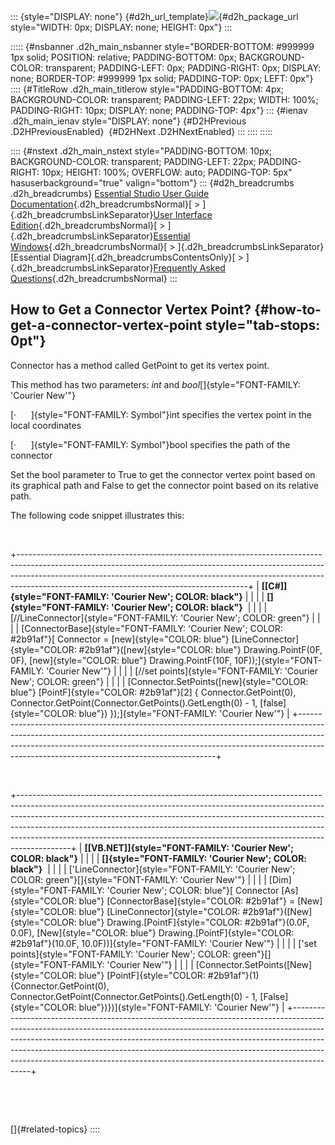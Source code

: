 ::: {style="DISPLAY: none"}
[](ms-xhelp:///?Id=d2h_url_template){#d2h_url_template}![](!package_url!){#d2h_package_url style="WIDTH: 0px; DISPLAY: none; HEIGHT: 0px"}
:::

::::: {#nsbanner .d2h_main_nsbanner style="BORDER-BOTTOM: #999999 1px solid; POSITION: relative; PADDING-BOTTOM: 0px; BACKGROUND-COLOR: transparent; PADDING-LEFT: 0px; PADDING-RIGHT: 0px; DISPLAY: none; BORDER-TOP: #999999 1px solid; PADDING-TOP: 0px; LEFT: 0px"}
:::: {#TitleRow .d2h_main_titlerow style="PADDING-BOTTOM: 4px; BACKGROUND-COLOR: transparent; PADDING-LEFT: 22px; WIDTH: 100%; PADDING-RIGHT: 10px; DISPLAY: none; PADDING-TOP: 4px"}
::: {#ienav .d2h_main_ienav style="DISPLAY: none"}
[](ms-xhelp:///?Id=fa8f4616-7800-446b-a2dd-5f69626422a1){#D2HPrevious .D2HPreviousEnabled}  [](ms-xhelp:///?Id=8b70717e-33bf-4e70-ad46-29eb82928549){#D2HNext .D2HNextEnabled}
:::
::::
:::::

:::: {#nstext .d2h_main_nstext style="PADDING-BOTTOM: 10px; BACKGROUND-COLOR: transparent; PADDING-LEFT: 22px; PADDING-RIGHT: 10px; HEIGHT: 100%; OVERFLOW: auto; PADDING-TOP: 5px" hasuserbackground="true" valign="bottom"}
::: {#d2h_breadcrumbs .d2h_breadcrumbs}
[Essential Studio User Guide Documentation](ms-xhelp:///?Id=12457748-09e3-4d74-a240-8e049cedf030){.d2h_breadcrumbsNormal}[ \> ]{.d2h_breadcrumbsLinkSeparator}[User Interface Edition](ms-xhelp:///?Id=c29296b7-531c-413b-a0ec-488ca1f7f669){.d2h_breadcrumbsNormal}[ \> ]{.d2h_breadcrumbsLinkSeparator}[Essential Windows](ms-xhelp:///?Id=e60759d8-47a4-4570-9d7a-16a68d63f2ea){.d2h_breadcrumbsNormal}[ \> ]{.d2h_breadcrumbsLinkSeparator}[Essential Diagram]{.d2h_breadcrumbsContentsOnly}[ \> ]{.d2h_breadcrumbsLinkSeparator}[Frequently Asked Questions](ms-xhelp:///?Id=bb4a5b35-2631-4a2a-9fa8-2159cc7204f4){.d2h_breadcrumbsNormal}
:::

## How to Get a Connector Vertex Point? {#how-to-get-a-connector-vertex-point style="tab-stops: 0pt"}

Connector has a method called GetPoint to get its vertex point.

This method has two parameters: *int* and *bool*[]{style="FONT-FAMILY: 'Courier New'"}

[·      ]{style="FONT-FAMILY: Symbol"}int specifies the vertex point in the local coordinates

[·      ]{style="FONT-FAMILY: Symbol"}bool specifies the path of the connector

Set the bool parameter to True to get the connector vertex point based on its graphical path and False to get the connector point based on its relative path.

The following code snippet illustrates this:

 

+---------------------------------------------------------------------------------------------------------------------------------------------------------------------------------------------------------------------------------------------------------------------------------------------------+
| **[\[C#\]]{style="FONT-FAMILY: 'Courier New'; COLOR: black"}**                                                                                                                                                                                                                                    |
|                                                                                                                                                                                                                                                                                                   |
| **[]{style="FONT-FAMILY: 'Courier New'; COLOR: black"}**                                                                                                                                                                                                                                          |
|                                                                                                                                                                                                                                                                                                   |
| [//LineConnector]{style="FONT-FAMILY: 'Courier New'; COLOR: green"}                                                                                                                                                                                                                               |
|                                                                                                                                                                                                                                                                                                   |
| [ConnectorBase]{style="FONT-FAMILY: 'Courier New'; COLOR: #2b91af"}[ Connector = [new]{style="COLOR: blue"} [LineConnector]{style="COLOR: #2b91af"}([new]{style="COLOR: blue"} Drawing.PointF(0F, 0F), [new]{style="COLOR: blue"} Drawing.PointF(10F, 10F));]{style="FONT-FAMILY: 'Courier New'"} |
|                                                                                                                                                                                                                                                                                                   |
| [//set points]{style="FONT-FAMILY: 'Courier New'; COLOR: green"}                                                                                                                                                                                                                                  |
|                                                                                                                                                                                                                                                                                                   |
| [Connector.SetPoints([new]{style="COLOR: blue"} [PointF]{style="COLOR: #2b91af"}\[2\] { Connector.GetPoint(0), Connector.GetPoint(Connector.GetPoints().GetLength(0) - 1, [false]{style="COLOR: blue"}) });]{style="FONT-FAMILY: 'Courier New'"}                                                  |
+---------------------------------------------------------------------------------------------------------------------------------------------------------------------------------------------------------------------------------------------------------------------------------------------------+

 

+-------------------------------------------------------------------------------------------------------------------------------------------------------------------------------------------------------------------------------------------------------------------------------------------------------------------------------------------------------------------------------------------------------------------+
| **[\[VB.NET\]]{style="FONT-FAMILY: 'Courier New'; COLOR: black"}**                                                                                                                                                                                                                                                                                                                                                |
|                                                                                                                                                                                                                                                                                                                                                                                                                   |
| **[]{style="FONT-FAMILY: 'Courier New'; COLOR: black"}**                                                                                                                                                                                                                                                                                                                                                          |
|                                                                                                                                                                                                                                                                                                                                                                                                                   |
| [\'LineConnector]{style="FONT-FAMILY: 'Courier New'; COLOR: green"}[]{style="FONT-FAMILY: 'Courier New'"}                                                                                                                                                                                                                                                                                                         |
|                                                                                                                                                                                                                                                                                                                                                                                                                   |
| [Dim]{style="FONT-FAMILY: 'Courier New'; COLOR: blue"}[ Connector [As]{style="COLOR: blue"} [ConnectorBase]{style="COLOR: #2b91af"} = [New]{style="COLOR: blue"} [LineConnector]{style="COLOR: #2b91af"}([New]{style="COLOR: blue"} Drawing.[PointF]{style="COLOR: #2b91af"}(0.0F, 0.0F), [New]{style="COLOR: blue"} Drawing.[PointF]{style="COLOR: #2b91af"}(10.0F, 10.0F))]{style="FONT-FAMILY: 'Courier New'"} |
|                                                                                                                                                                                                                                                                                                                                                                                                                   |
| [\'set points]{style="FONT-FAMILY: 'Courier New'; COLOR: green"}[]{style="FONT-FAMILY: 'Courier New'"}                                                                                                                                                                                                                                                                                                            |
|                                                                                                                                                                                                                                                                                                                                                                                                                   |
| [Connector.SetPoints([New]{style="COLOR: blue"} [PointF]{style="COLOR: #2b91af"}(1) {Connector.GetPoint(0), Connector.GetPoint(Connector.GetPoints().GetLength(0) - 1, [False]{style="COLOR: blue"})})]{style="FONT-FAMILY: 'Courier New'"}                                                                                                                                                                       |
+-------------------------------------------------------------------------------------------------------------------------------------------------------------------------------------------------------------------------------------------------------------------------------------------------------------------------------------------------------------------------------------------------------------------+

 

 

[]{#related-topics}
::::
